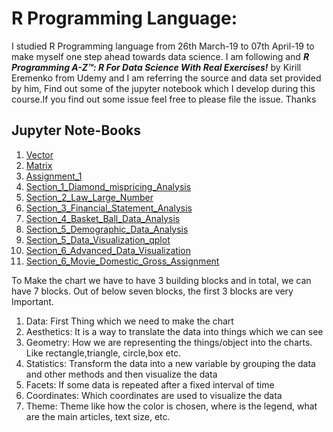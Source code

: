 # R Programming Language:
I studied  R Programming language from 26th March-19 to 07th April-19 to make myself one step ahead towards data science.
I am following and ***R Programming A-Z™: R For Data Science With Real Exercises!***  by Kirill Eremenko from Udemy and I am referring the source and data set provided by him,
Find out some of the  jupyter notebook which I develop during this course.If you find out some issue feel free to please file the issue.
Thanks
## Jupyter Note-Books 
  
1. [Vector](https://github.com/manojk16/DataScience/blob/master/R_lang/Vector.ipynb)  
2. [Matrix](https://github.com/manojk16/DataScience/blob/master/R_lang/Matrix.ipynb)  
3. [Assignment_1](https://github.com/manojk16/DataScience/blob/master/R_lang/Assignment_1.ipynb)
4. [Section_1_Diamond_mispricing_Analysis](https://github.com/manojk16/DataScience/blob/master/R_lang/Section_1_Diamond_mispricing_Analysis.ipynb)
5. [Section_2_Law_Large_Number](https://github.com/manojk16/DataScience/blob/master/R_lang/Section_2_Law_Large_Number.ipynb)
6. [Section_3_Financial_Statement_Analysis](https://github.com/manojk16/DataScience/blob/master/R_lang/Section_3_Financial_Statement_Analysis.ipynb)
7. [Section_4_Basket_Ball_Data_Analysis](https://github.com/manojk16/DataScience/blob/master/R_lang/Section_4_Basket_Ball_Data_Analysis.ipynb)
8. [Section_5_Demographic_Data_Analysis](https://github.com/manojk16/DataScience/blob/master/R_lang/Section_5_Demographic_Data_Analysis.ipynb)
9. [Section_5_Data_Visualization_qplot](https://github.com/manojk16/DataScience/blob/master/R_lang/Section_5_Data_Visualization_qplot.ipynb)
10. [Section_6_Advanced_Data_Visualization](https://github.com/manojk16/DataScience/blob/master/R_lang/Section_6_Advanced_Data_Visualization.ipynb)
11. [Section_6_Movie_Domestic_Gross_Assignment](https://github.com/manojk16/DataScience/blob/master/R_lang/Section_6_Movie_Domestic_Gross_Assignment.ipynb)


To Make the chart we have to have 3 building blocks and in total, we can have 7 blocks. Out of below seven blocks, the first 3 blocks are very Important.
1. Data: First Thing which we need to make the chart
2. Aesthetics: It is a way to translate the data into things which we can see 
3. Geometry: How we are representing the things/object into the charts. Like rectangle,triangle, circle,box etc.
4. Statistics: Transform the data into a new variable by grouping the data and other methods and then visualize
the data 
5. Facets: If some data is repeated after a fixed interval of time 
6. Coordinates: Which coordinates are used to visualize the data 
7. Theme: Theme like how the color is chosen, where is the legend, what are the main articles, text size, etc.
